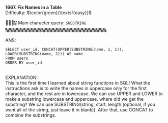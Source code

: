 **1667. Fix Names in a Table**
<br>
Difficulty: $\color{green}{\textsf{easy}}$

🦸🏻‍♂️🎖️ Main character query: ```SUBSTRING```
<br>
🔠🔠🔠🔠🔠🔠🔠🔠🔠🔠🔠🔠🔠🔠🔠🔠🔠🔠🔠🔠🔠🔠🔠🔠🔠🔠🔠🔠
<br>

ANS:
<br>
```
SELECT user_id, CONCAT(UPPER(SUBSTRING(name, 1, 1)), LOWER(SUBSTRING(name, 2))) AS name
FROM users
ORDER BY user_id
```

<br>
EXPLANATION:
<br>
This is the first time I learned about string functions in SQL! What the instructions ask is to write the names in uppercase only for the first character, and the rest are in lowercase. We can use UPPER and LOWER to make a substring lowercase and uppercase. where did we get the substring? We can use SUBSTRING(string, start, length (optional, if you want all of the string, just leave it in blank)). After that, use CONCAT to combine the substrings.